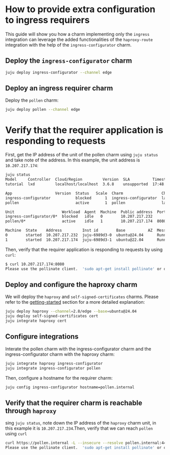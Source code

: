 # How to provide extra configuration to ingress requirers
This guide will show you how a charm implementing only the `ingress` integration can leverage the added functionalities of the `haproxy-route` integration with the help of the `ingress-configurator` charm.

## Deploy the `ingress-configurator` charm
```sh
juju deploy ingress-configurator --channel edge
```
## Deploy an ingress requirer charm
Deploy the `pollen` charm:
```sh
juju deploy pollen --channel edge
```

# Verify that the requirer application is responding to requests
First, get the IP address of the unit of the pollen charm using `juju status` and take note of the address. In this example, the unit address is `10.207.217.174`:
```sh
juju status
Model     Controller  Cloud/Region         Version  SLA          Timestamp
tutorial  lxd         localhost/localhost  3.6.8    unsupported  17:48:33+02:00

App                   Version  Status   Scale  Charm                 Channel      Rev  Exposed  Message
ingress-configurator           blocked      1  ingress-configurator  latest/edge    9  no       Missing haproxy-route relation.
pollen                         active       1  pollen                latest/edge   50  no       

Unit                     Workload  Agent  Machine  Public address  Ports     Message
ingress-configurator/0*  blocked   idle   0        10.207.217.232            Missing haproxy-route relation.
pollen/0*                active    idle   1        10.207.217.174  8080/tcp  

Machine  State    Address         Inst id        Base          AZ  Message
0        started  10.207.217.232  juju-6989d3-0  ubuntu@24.04      Running
1        started  10.207.217.174  juju-6989d3-1  ubuntu@22.04      Running
```

Then, verify that the requirer application is responding to requests by using `curl`:
```sh
$ curl 10.207.217.174:8080
Please use the pollinate client.  'sudo apt-get install pollinate' or download from: https://bazaar.launchpad.net/~pollinate/pollinate/trunk/view/head:/pollinate
```

## Deploy and configure the haproxy charm
We will deploy the `haproxy` and `self-signed-certificates` charms. Please refer to the [getting-started](../getting-started.md) section for a more detailed explanation:
```sh
juju deploy haproxy --channel=2.8/edge --base=ubuntu@24.04
juju deploy self-signed-certificates cert
juju integrate haproxy cert
```

## Configure integrations
Interate the pollen charm with the ingress-configurator charm and the ingress-configurator charm with the haproxy charm:
```sh
juju integrate haproxy ingress-configurator
juju integrate ingress-configurator pollen
```

Then, configure a hostname for the requirer charm:
```sh
juju config ingress-configurator hostname=pollen.internal
```

## Verify that the requirer charm is reachable through `haproxy`
sing `juju status`, note down the IP address of the `haproxy` charm unit, in this example it is `10.207.217.234`.Then, verify that we can reach `pollen` using `curl` 
```sh
curl https://pollen.internal -L --insecure --resolve pollen.internal:443:10.207.217.234
Please use the pollinate client.  'sudo apt-get install pollinate' or download from: https://bazaar.launchpad.net/~pollinate/pollinate/trunk/view/head:/pollinate
```

